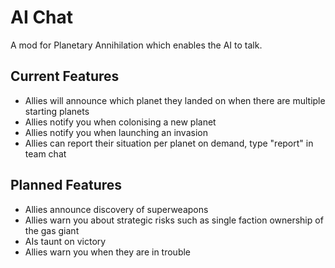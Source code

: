 # AI Chat

A mod for Planetary Annihilation which enables the AI to talk.

## Current Features

- Allies will announce which planet they landed on when there are multiple starting planets
- Allies notify you when colonising a new planet
- Allies notify you when launching an invasion
- Allies can report their situation per planet on demand, type "report" in team chat

## Planned Features

- Allies announce discovery of superweapons
- Allies warn you about strategic risks such as single faction ownership of the gas giant
- AIs taunt on victory
- Allies warn you when they are in trouble
